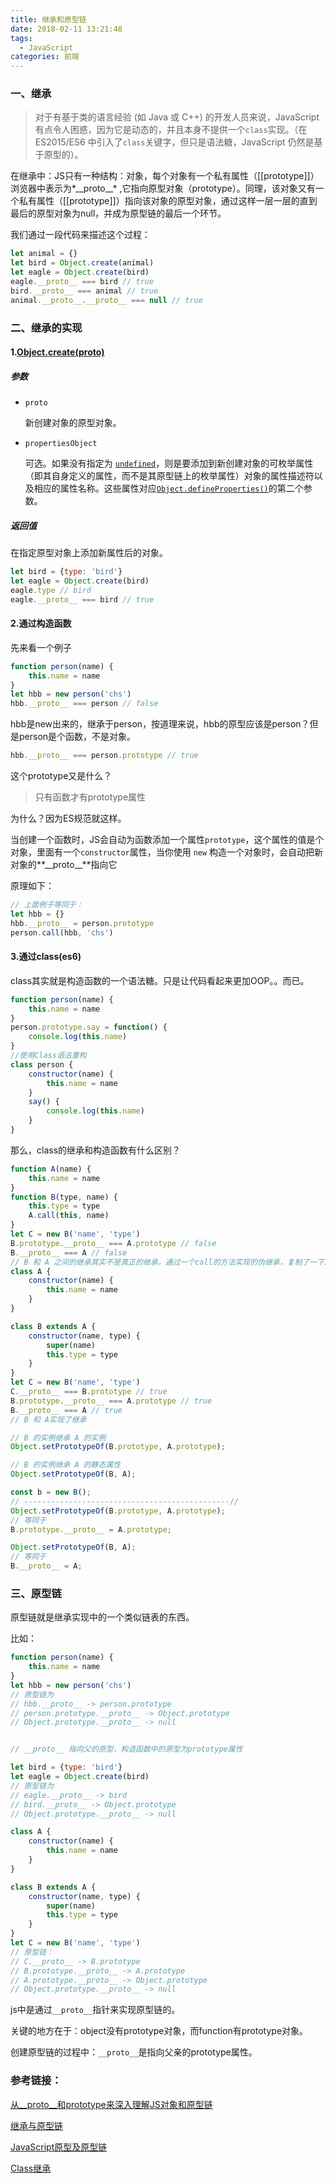 ```yaml
---
title: 继承和原型链
date: 2018-02-11 13:21:48
tags: 
  - JavaScript
categories: 前端
---
```


### 一、继承

> 对于有基于类的语言经验 (如 Java 或 C++) 的开发人员来说，JavaScript 有点令人困惑，因为它是动态的，并且本身不提供一个`class`实现。（在 ES2015/ES6 中引入了`class`关键字，但只是语法糖，JavaScript 仍然是基于原型的）。

在继承中：JS只有一种结构：对象，每个对象有一个私有属性（[[prototype]]）浏览器中表示为*\_\_proto\_\_* ,它指向原型对象（prototype）。同理，该对象又有一个私有属性（[[prototype]]）指向该对象的原型对象，通过这样一层一层的直到最后的原型对象为null，并成为原型链的最后一个环节。

我们通过一段代码来描述这个过程：

```javascript
let animal = {}
let bird = Object.create(animal)
let eagle = Object.create(bird)
eagle.__proto__ === bird // true
bird.__proto__ === animal // true
animal.__proto__.__proto__ === null // true
```

<!--more-->

### 二、继承的实现

#### 1.[Object.create(proto)](https://developer.mozilla.org/zh-CN/docs/Web/JavaScript/Reference/Global_Objects/Object/create)

##### 参数

- `proto`

  新创建对象的原型对象。

- `propertiesObject`

  可选。如果没有指定为 [`undefined`](https://developer.mozilla.org/zh-CN/docs/Web/JavaScript/Reference/Global_Objects/undefined)，则是要添加到新创建对象的可枚举属性（即其自身定义的属性，而不是其原型链上的枚举属性）对象的属性描述符以及相应的属性名称。这些属性对应[`Object.defineProperties()`](https://developer.mozilla.org/zh-CN/docs/Web/JavaScript/Reference/Global_Objects/Object/defineProperties)的第二个参数。

##### 返回值

在指定原型对象上添加新属性后的对象。

```javascript
let bird = {type: 'bird'}
let eagle = Object.create(bird)
eagle.type // bird
eagle.__proto__ === bird // true
```

#### 2.通过构造函数

先来看一个例子

```javascript
function person(name) {
    this.name = name
}
let hbb = new person('chs')
hbb.__proto__ === person // false
```

hbb是new出来的，继承于person，按道理来说，hbb的原型应该是person？但是person是个函数，不是对象。

```javascript
hbb.__proto__ === person.prototype // true
```

这个prototype又是什么？

> 只有函数才有prototype属性

为什么？因为ES规范就这样。

当创建一个函数时，JS会自动为函数添加一个属性`prototype`，这个属性的值是个对象，里面有一个`constructor`属性，当你使用 `new` 构造一个对象时，会自动把新对象的**\_\_proto\_\_**指向它

原理如下：

```javascript
// 上面例子等同于：
let hbb = {}
hbb.__proto__ = person.prototype
person.call(hbb, 'chs')
```

#### 3.通过class(es6)

class其实就是构造函数的一个语法糖。只是让代码看起来更加OOP。。而已。

```javascript
function person(name) {
    this.name = name
}
person.prototype.say = function() {
    console.log(this.name)
}
//使用Class语法重构
class person {
    constructor(name) {
        this.name = name
    }
    say() {
        console.log(this.name)
    }
}
```

那么，class的继承和构造函数有什么区别？
```javascript
function A(name) {
    this.name = name
}
function B(type, name) {
    this.type = type
    A.call(this, name)
}
let C = new B('name', 'type')
B.prototype.__proto__ === A.prototype // false
B.__proto__ === A // false
// B 和 A 之间的继承其实不是真正的继承，通过一个call的方法实现的伪继承，复制了一下属性而已。
class A {
    constructor(name) {
        this.name = name
    }
}

class B extends A {
    constructor(name, type) {
        super(name)
        this.type = type
    }
}
let C = new B('name', 'type')
C.__proto__ === B.prototype // true
B.prototype.__proto__ === A.prototype // true
B.__proto__ === A // true
// B 和 A实现了继承
```

```javascript
// B 的实例继承 A 的实例
Object.setPrototypeOf(B.prototype, A.prototype);

// B 的实例继承 A 的静态属性
Object.setPrototypeOf(B, A);

const b = new B();
// ----------------------------------------------//
Object.setPrototypeOf(B.prototype, A.prototype);
// 等同于
B.prototype.__proto__ = A.prototype;

Object.setPrototypeOf(B, A);
// 等同于
B.__proto__ = A;
```

### 三、原型链

原型链就是继承实现中的一个类似链表的东西。

比如：

```javascript
function person(name) {
    this.name = name
}
let hbb = new person('chs')
// 原型链为
// hbb.__proto__ -> person.prototype
// person.prototype.__proto__ -> Object.prototype
// Object.prototype.__proto__ -> null


// __proto__ 指向父的原型，构造函数中的原型为prototype属性
```

```javascript
let bird = {type: 'bird'}
let eagle = Object.create(bird)
// 原型链为
// eagle.__proto__ -> bird
// bird.__proto__ -> Object.prototype
// Object.prototype.__proto__ -> null
```

```javascript
class A {
    constructor(name) {
        this.name = name
    }
}

class B extends A {
    constructor(name, type) {
        super(name)
        this.type = type
    }
}
let C = new B('name', 'type')
// 原型链：
// C.__proto__ -> B.prototype
// B.prototype.__proto__ -> A.prototype
// A.prototype.__proto__ -> Object.prototype
// Object.prototype.__proto__ -> null
```



js中是通过`__proto__`指针来实现原型链的。

关键的地方在于：object没有prototype对象，而function有prototype对象。

创建原型链的过程中：`__proto__`是指向父亲的prototype属性。




### 参考链接：

[从__proto__和prototype来深入理解JS对象和原型链](https://github.com/creeperyang/blog/issues/9)

[继承与原型链](https://developer.mozilla.org/zh-CN/docs/Web/JavaScript/Inheritance_and_the_prototype_chain)

[JavaScript原型及原型链](https://hexianzhi.github.io/2017/04/27/JavaScript%E5%8E%9F%E5%9E%8B/)

[Class继承](http://es6.ruanyifeng.com/#docs/class-extends)